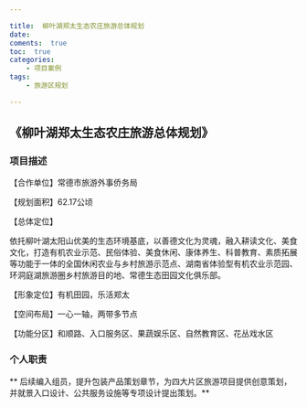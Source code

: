 ```yaml
---

title:  柳叶湖郑太生态农庄旅游总体规划
date:  
coments:  true
toc:  true
categories:  
    - 项目案例
tags:
    - 旅游区规划

---
```


##  《柳叶湖郑太生态农庄旅游总体规划》  ##

### **项目描述** ###

【合作单位】常德市旅游外事侨务局

【规划面积】62.17公顷

【总体定位】

依托柳叶湖太阳山优美的生态环境基底，以善德文化为灵魂，融入耕读文化、美食文化，打造有机农业示范、民俗体验、美食休闲、康体养生、科普教育、素质拓展等功能于一体的全国休闲农业与乡村旅游示范点、湖南省体验型有机农业示范园、环洞庭湖旅游圈乡村旅游目的地、常德生态田园文化俱乐部。

【形象定位】有机田园，乐活郑太

【空间布局】一心一轴，两带多节点

【功能分区】和顺路、入口服务区、果蔬娱乐区、自然教育区、花丛戏水区

### **个人职责** ###

** 后续编入组员，提升包装产品策划章节，为四大片区旅游项目提供创意策划，并就景入口设计、公共服务设施等专项设计提出策划。**
